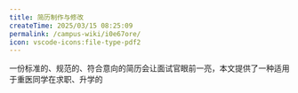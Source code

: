 ```yaml
---
title: 简历制作与修改
createTime: 2025/03/15 08:25:09
permalink: /campus-wiki/i0e67ore/
icon: vscode-icons:file-type-pdf2
---
```


一份标准的、规范的、符合意向的简历会让面试官眼前一亮，本文提供了一种适用于重医同学在求职、升学的